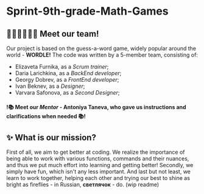 # Sprint-9th-grade-Math-Games
## 👨🏻‍👩🏻‍👧🏻 Meet our team!
Our project is based on the guess-a-word game, widely popular around the world - **WORDLE!** The code was written by a 5-member team, consisting of:
- Elizaveta Furnika, as a _Scrum trainer_;
- Daria Larichkina, as a _BackEnd developer_;
- Georgy Dobrev, as a _FrontEnd developer_;
- Ivan Beknev, as a _Designer_;
- Varvara Safonova, as a _Second Designer_;
#### !📚 Meet our _Mentor_ - Antoniya Taneva, who gave us instructions and clarifications when needed 📚!
## ✨ What is our mission?
First of all, we aim to get better at coding. We realize the importance of being able to work with various functions, commands and their nuances, and thus we put much effort into learning and getting better! Secondly, we simply have fun, which isn't any less important.
And last but not least, we learn to work together, helping each other and trying our best to shine as bright as fireflies - in Russian, **светлячок** - do. 
(wip readme)
